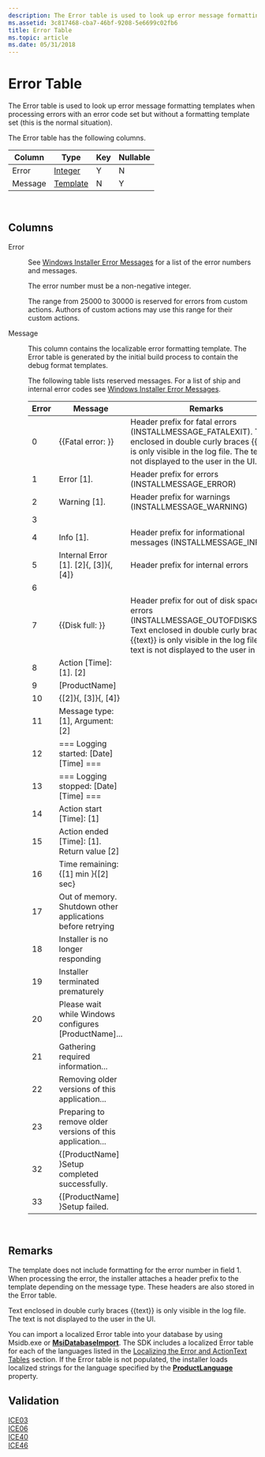 ```yaml
---
description: The Error table is used to look up error message formatting templates when processing errors with an error code set but without a formatting template set (this is the normal situation).
ms.assetid: 3c817468-cba7-46bf-9208-5e6699c02fb6
title: Error Table
ms.topic: article
ms.date: 05/31/2018
---
```


# Error Table

The Error table is used to look up error message formatting templates when processing errors with an error code set but without a formatting template set (this is the normal situation).

The Error table has the following columns.



| Column  | Type                     | Key | Nullable |
|---------|--------------------------|-----|----------|
| Error   | [Integer](integer.md)   | Y   | N        |
| Message | [Template](template.md) | N   | Y        |



 

## Columns

<dl> <dt>

<span id="Error"></span><span id="error"></span><span id="ERROR"></span>Error
</dt> <dd>

See [Windows Installer Error Messages](windows-installer-error-messages.md) for a list of the error numbers and messages.

The error number must be a non-negative integer.

The range from 25000 to 30000 is reserved for errors from custom actions. Authors of custom actions may use this range for their custom actions.

</dd> <dt>

<span id="Message"></span><span id="message"></span><span id="MESSAGE"></span>Message
</dt> <dd>

This column contains the localizable error formatting template. The Error table is generated by the initial build process to contain the debug format templates.

The following table lists reserved messages. For a list of ship and internal error codes see [Windows Installer Error Messages](windows-installer-error-messages.md).



| Error | Message                                                    | Remarks                                                                                                                                                                                                      |
|-------|------------------------------------------------------------|--------------------------------------------------------------------------------------------------------------------------------------------------------------------------------------------------------------|
| 0     | {{Fatal error: }}                                          | Header prefix for fatal errors (INSTALLMESSAGE\_FATALEXIT). Text enclosed in double curly braces {{text}} is only visible in the log file. The text is not displayed to the user in the UI.                  |
| 1     | Error \[1\].                                               | Header prefix for errors (INSTALLMESSAGE\_ERROR)                                                                                                                                                             |
| 2     | Warning \[1\].                                             | Header prefix for warnings (INSTALLMESSAGE\_WARNING)                                                                                                                                                         |
| 3     |                                                            |                                                                                                                                                                                                              |
| 4     | Info \[1\].                                                | Header prefix for informational messages (INSTALLMESSAGE\_INFO)                                                                                                                                              |
| 5     | Internal Error \[1\]. \[2\]{, \[3\]}{, \[4\]}              | Header prefix for internal errors                                                                                                                                                                            |
| 6     |                                                            |                                                                                                                                                                                                              |
| 7     | {{Disk full: }}                                            | Header prefix for out of disk space errors (INSTALLMESSAGE\_OUTOFDISKSPACE). Text enclosed in double curly braces {{text}} is only visible in the log file. The text is not displayed to the user in the UI. |
| 8     | Action \[Time\]: \[1\]. \[2\]                              |                                                                                                                                                                                                              |
| 9     | \[ProductName\]                                            |                                                                                                                                                                                                              |
| 10    | {\[2\]}{, \[3\]}{, \[4\]}                                  |                                                                                                                                                                                                              |
| 11    | Message type: \[1\], Argument: \[2\]                       |                                                                                                                                                                                                              |
| 12    | === Logging started: \[Date\] \[Time\] ===                 |                                                                                                                                                                                                              |
| 13    | === Logging stopped: \[Date\] \[Time\] ===                 |                                                                                                                                                                                                              |
| 14    | Action start \[Time\]: \[1\]                               |                                                                                                                                                                                                              |
| 15    | Action ended \[Time\]: \[1\]. Return value \[2\]           |                                                                                                                                                                                                              |
| 16    | Time remaining: {\[1\] min }{\[2\] sec}                    |                                                                                                                                                                                                              |
| 17    | Out of memory. Shutdown other applications before retrying |                                                                                                                                                                                                              |
| 18    | Installer is no longer responding                          |                                                                                                                                                                                                              |
| 19    | Installer terminated prematurely                           |                                                                                                                                                                                                              |
| 20    | Please wait while Windows configures \[ProductName\]...    |                                                                                                                                                                                                              |
| 21    | Gathering required information...                          |                                                                                                                                                                                                              |
| 22    | Removing older versions of this application...             |                                                                                                                                                                                                              |
| 23    | Preparing to remove older versions of this application...  |                                                                                                                                                                                                              |
| 32    | {\[ProductName\] }Setup completed successfully.            |                                                                                                                                                                                                              |
| 33    | {\[ProductName\] }Setup failed.                            |                                                                                                                                                                                                              |



 

</dd> </dl>

## Remarks

The template does not include formatting for the error number in field 1. When processing the error, the installer attaches a header prefix to the template depending on the message type. These headers are also stored in the Error table.

Text enclosed in double curly braces {{text}} is only visible in the log file. The text is not displayed to the user in the UI.

You can import a localized Error table into your database by using Msidb.exe or [**MsiDatabaseImport**](/windows/desktop/api/Msiquery/nf-msiquery-msidatabaseimporta). The SDK includes a localized Error table for each of the languages listed in the [Localizing the Error and ActionText Tables](localizing-the-error-and-actiontext-tables.md) section. If the Error table is not populated, the installer loads localized strings for the language specified by the [**ProductLanguage**](productlanguage.md) property.

## Validation

<dl>

[ICE03](ice03.md)  
[ICE06](ice06.md)  
[ICE40](ice40.md)  
[ICE46](ice46.md)  
</dl>

 

 



